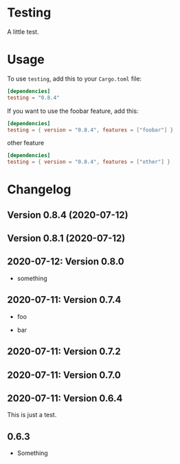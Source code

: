 # Testing

A little test.

# Usage

To use `testing`, add this to your `Cargo.toml` file:
```toml
[dependencies]
testing = "0.8.4"
```

If you want to use the foobar feature, add this:
```toml
[dependencies]
testing = { version = "0.8.4", features = ["foobar"] }
```

other feature
```toml
[dependencies]
testing = { version = "0.8.4", features = ["other"] }
```


# Changelog

## Version 0.8.4 (2020-07-12)

## Version 0.8.1 (2020-07-12)

## 2020-07-12: Version 0.8.0

* something

## 2020-07-11: Version 0.7.4

* foo

* bar

## 2020-07-11: Version 0.7.2

## 2020-07-11: Version 0.7.0

## 2020-07-11: Version 0.6.4

This is just a test.

## 0.6.3

* Something

